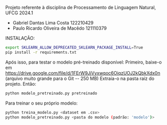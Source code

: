 Projeto referente à disciplina de Processamento de Linguagem Natural, UFCG 2024.1

- Gabriel Dantas Lima Costa 122210429
- Paulo Ricardo Oliveira de Macêdo 121110379

INSTALAÇÃO:
```bash
export SKLEARN_ALLOW_DEPRECATED_SKLEARN_PACKAGE_INSTALL=True
pip install -r requirements.txt
```

Após isso, para testar o modelo pré-treinado disponível:
Primeiro, baixe-o em https://drive.google.com/file/d/1FErW9JjVyxwqoc6OiqzUOJ2kQbkXdx0n (arquivo muito grande para o Git -- 250 MB)
Extraia-o na pasta raíz do projeto. Então:
```bash
python modelo_pretreinado.py pretreinado
```

Para treinar o seu próprio modelo:
```bash
python treina_modelo.py <dataset em .csv>
python modelo_pretreinado.py <pasta do modelo (padrão: 'modelo')>
```
